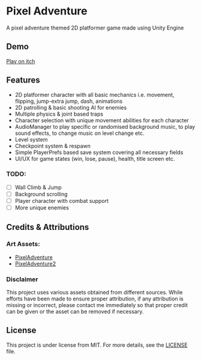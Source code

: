 # Pixel Adventure

A pixel adventure themed 2D platformer game made using Unity Engine

## Demo

[Play on itch](https://mockjoke.itch.io/pixel-adventure)

## Features

- 2D platformer character with all basic mechanics i.e. movement, flipping, jump-extra jump, dash, animations
- 2D patrolling & basic shooting AI for enemies
- Multiple physics & joint based traps
- Character selection with unique movement abilities for each character
- AudioManager to play specific or randomised background music, to play sound effects, to change music on level change etc.
- Level system
- Checkpoint system & respawn
- Simple PlayerPrefs based save system covering all necessary fields
- UI/UX for game states (win, lose, pause), health, title screen etc.

### TODO:

- [ ] Wall Climb & Jump
- [ ] Background scrolling
- [ ] Player character with combat support
- [ ] More unique enemies

## Credits & Attributions

### Art Assets:

- [PixelAdventure](https://pixelfrog-assets.itch.io/pixel-adventure-1)
- [PixelAdventure2](https://pixelfrog-assets.itch.io/pixel-adventure-1)

### Disclaimer

This project uses various assets obtained from different sources. While efforts have been made to ensure proper attribution, if any attribution is missing or incorrect, please contact me immediately so that proper credit can be given or the asset can be removed if necessary.

## License

This project is under license from MIT. For more details, see the [LICENSE](LICENSE) file.

